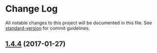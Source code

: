 # Change Log

All notable changes to this project will be documented in this file. See [standard-version](https://github.com/conventional-changelog/standard-version) for commit guidelines.

<a name="1.4.4"></a>
## [1.4.4](https://github.com/ArkadiumInc/node-inhabit-module-base/compare/v1.4.0...v1.4.4) (2017-01-27)

